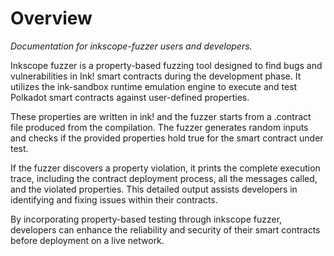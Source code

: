 # Overview

*Documentation for inkscope-fuzzer users and developers.*

Inkscope fuzzer is a property-based fuzzing tool designed to find bugs and vulnerabilities in Ink! smart contracts during the development phase. It utilizes the ink-sandbox runtime emulation engine to execute and test Polkadot smart contracts against user-defined properties.  

These properties are written in ink! and the fuzzer starts from a .contract file produced from the compilation. The fuzzer generates random inputs and checks if the provided properties hold true for the smart contract under test.

If the fuzzer discovers a property violation, it prints the complete execution trace, including the contract deployment process, all the messages called, and the violated properties. This detailed output assists developers in identifying and fixing issues within their contracts.

By incorporating property-based testing through inkscope fuzzer, developers can enhance the reliability and security of their smart contracts before deployment on a live network.

